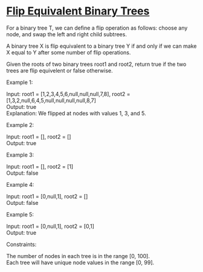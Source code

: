 # [Flip Equivalent Binary Trees](https://leetcode.com/problems/flip-equivalent-binary-trees/)

For a binary tree T, we can define a flip operation as follows: choose any node, and swap the left and right child subtrees.  

A binary tree X is flip equivalent to a binary tree Y if and only if we can make X equal to Y after some number of flip operations.  

Given the roots of two binary trees root1 and root2, return true if the two trees are flip equivelent or false otherwise.  

Example 1:  

Input: root1 = [1,2,3,4,5,6,null,null,null,7,8], root2 = [1,3,2,null,6,4,5,null,null,null,null,8,7]  
Output: true  
Explanation: We flipped at nodes with values 1, 3, and 5.  

Example 2:  

Input: root1 = [], root2 = []  
Output: true  

Example 3:  

Input: root1 = [], root2 = [1]  
Output: false  

Example 4:  

Input: root1 = [0,null,1], root2 = []  
Output: false  

Example 5:  

Input: root1 = [0,null,1], root2 = [0,1]  
Output: true  

Constraints:  

The number of nodes in each tree is in the range [0, 100].  
Each tree will have unique node values in the range [0, 99].  